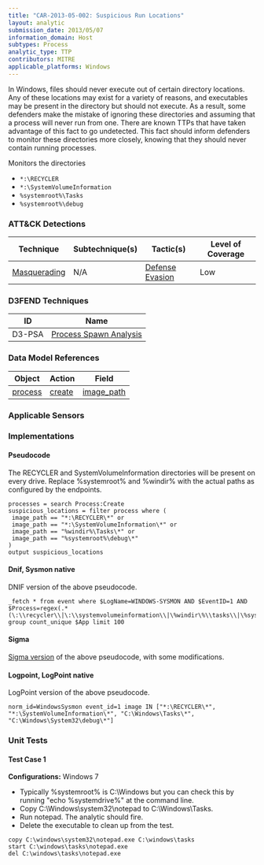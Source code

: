 ```yaml
---
title: "CAR-2013-05-002: Suspicious Run Locations"
layout: analytic
submission_date: 2013/05/07
information_domain: Host
subtypes: Process
analytic_type: TTP
contributors: MITRE
applicable_platforms: Windows
---
```


In Windows, files should never execute out of certain directory locations. Any of these locations may exist for a variety of reasons, and executables may be present in the directory but should not execute. As a result, some defenders make the mistake of ignoring these directories and assuming that a process will never run from one. There are known TTPs that have taken advantage of this fact to go undetected. This fact should inform defenders to monitor these directories more closely, knowing that they should never contain running processes.

Monitors the directories

-   `*:\RECYCLER`
-   `*:\SystemVolumeInformation`
-   `%systemroot%\Tasks`
-   `%systemroot%\debug`


### ATT&CK Detections

|Technique|Subtechnique(s)|Tactic(s)|Level of Coverage|
|---|---|---|---|
|[Masquerading](https://attack.mitre.org/techniques/T1036/)|N/A|[Defense Evasion](https://attack.mitre.org/tactics/TA0005/)|Low|


### D3FEND Techniques

|ID|Name|
|---|---| 
|D3-PSA | [Process Spawn Analysis](https://d3fend.mitre.org/technique/d3f:ProcessSpawnAnalysis)| 



### Data Model References

|Object|Action|Field|
|---|---|---|
|[process](/data_model/process) | [create](/data_model/process#create) | [image_path](/data_model/process#image_path) |



### Applicable Sensors


### Implementations

#### Pseudocode

The RECYCLER and SystemVolumeInformation directories will be present on every drive. Replace %systemroot% and %windir% with the actual paths as configured by the endpoints. 


```
processes = search Process:Create
suspicious_locations = filter process where (
 image_path == "*:\RECYCLER\*" or
 image_path == "*:\SystemVolumeInformation\*" or
 image_path == "%windir%\Tasks\*" or
 image_path == "%systemroot%\debug\*"
)
output suspicious_locations
```


#### Dnif, Sysmon native

DNIF version of the above pseudocode.


```
_fetch * from event where $LogName=WINDOWS-SYSMON AND $EventID=1 AND $Process=regex(.*(\:\\recycler\\|\:\\systemvolumeinformation\\|\%windir\%\\tasks\\|\%systemroot\%\\debug\\).*)i group count_unique $App limit 100
```


#### Sigma

[Sigma version](https://github.com/Neo23x0/sigma/blob/master/rules/windows/process_creation/win_susp_run_locations.yml) of the above pseudocode, with some modifications.



#### Logpoint, LogPoint native

LogPoint version of the above pseudocode.


```
norm_id=WindowsSysmon event_id=1 image IN ["*:\RECYCLER\*", "*:\SystemVolumeInformation\*", "C:\Windows\Tasks\*", "C:\Windows\System32\debug\*"]
```



### Unit Tests

#### Test Case 1

**Configurations:** Windows 7

-   Typically %systemroot% is C:\\Windows but you can check this by running "echo %systemdrive%" at the command line.
-   Copy C:\\Windows\\system32\\notepad to C:\\Windows\\Tasks.
-   Run notepad. The analytic should fire.
-   Delete the executable to clean up from the test.

```
copy C:\windows\system32\notepad.exe C:\windows\tasks
start C:\windows\tasks\notepad.exe
del C:\windows\tasks\notepad.exe
```


